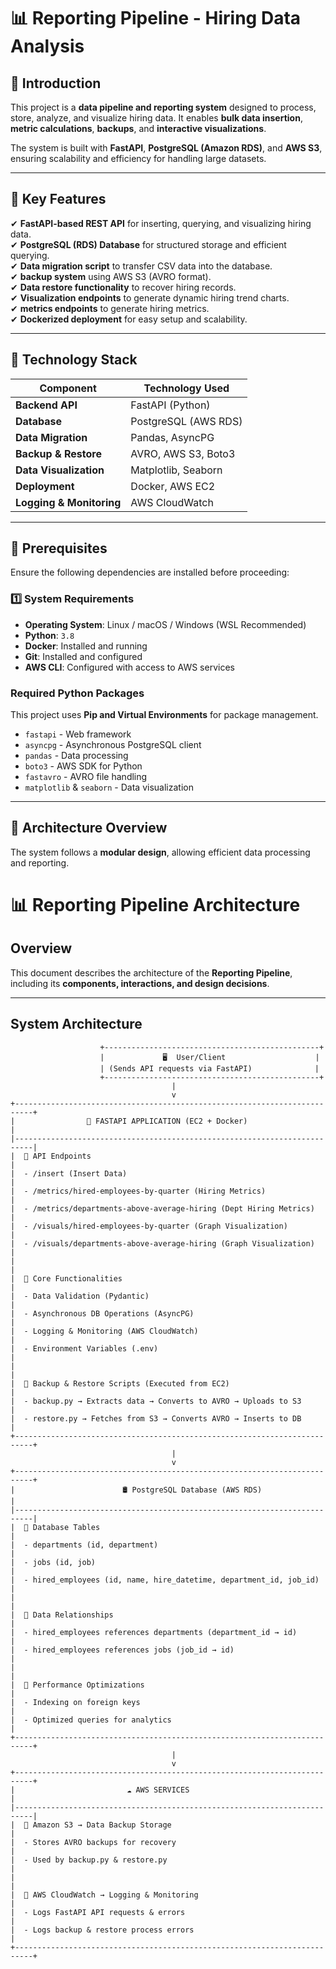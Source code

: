 # 📊 Reporting Pipeline - Hiring Data Analysis  

## **📌 Introduction**  
This project is a **data pipeline and reporting system** designed to process, store, analyze, and visualize hiring data. It enables **bulk data insertion**, **metric calculations**, **backups**, and **interactive visualizations**.  

The system is built with **FastAPI**, **PostgreSQL (Amazon RDS)**, and **AWS S3**, ensuring scalability and efficiency for handling large datasets.  

---

## **📌 Key Features**  

✔ **FastAPI-based REST API** for inserting, querying, and visualizing hiring data.  
✔ **PostgreSQL (RDS) Database** for structured storage and efficient querying.  
✔ **Data migration script** to transfer CSV data into the database.  
✔ **backup system** using AWS S3 (AVRO format).  
✔ **Data restore functionality** to recover hiring records.  
✔ **Visualization endpoints** to generate dynamic hiring trend charts.  
✔ **metrics endpoints** to generate  hiring metrics.  
✔ **Dockerized deployment** for easy setup and scalability.  

---

## **📌 Technology Stack**  

| **Component**   | **Technology Used** |
|---------------|-----------------|
| **Backend API** | FastAPI (Python) |
| **Database** | PostgreSQL (AWS RDS) |
| **Data Migration** | Pandas, AsyncPG |
| **Backup & Restore** | AVRO, AWS S3, Boto3 |
| **Data Visualization** | Matplotlib, Seaborn |
| **Deployment** | Docker, AWS EC2 |
| **Logging & Monitoring** | AWS CloudWatch |
 

---

## **📌 Prerequisites**  

Ensure the following dependencies are installed before proceeding:  

### **1️⃣ System Requirements**  
- **Operating System**: Linux / macOS / Windows (WSL Recommended)  
- **Python**: `3.8`  
- **Docker**: Installed and running  
- **Git**: Installed and configured  
- **AWS CLI**: Configured with access to AWS services  

### **Required Python Packages**  
This project uses **Pip and Virtual Environments** for package management.  

- `fastapi` - Web framework  
- `asyncpg` - Asynchronous PostgreSQL client  
- `pandas` - Data processing  
- `boto3` - AWS SDK for Python  
- `fastavro` - AVRO file handling  
- `matplotlib` & `seaborn` - Data visualization  




---

## **📌 Architecture Overview**  

The system follows a **modular design**, allowing efficient data processing and reporting.  

# 📊 Reporting Pipeline Architecture

## **Overview**
This document describes the architecture of the **Reporting Pipeline**, including its **components, interactions, and design decisions**.  

---

## **System Architecture**

```plaintext
                    +------------------------------------------------+
                    |             🖥️  User/Client                    |
                    | (Sends API requests via FastAPI)              |
                    +------------------------------------------------+
                                    |
                                    v
+--------------------------------------------------------------------------+
|                🚀 FASTAPI APPLICATION (EC2 + Docker)                     |
|--------------------------------------------------------------------------|
|  📌 API Endpoints                                                        |
|  - /insert (Insert Data)                                                 |
|  - /metrics/hired-employees-by-quarter (Hiring Metrics)                  |
|  - /metrics/departments-above-average-hiring (Dept Hiring Metrics)        |
|  - /visuals/hired-employees-by-quarter (Graph Visualization)              |
|  - /visuals/departments-above-average-hiring (Graph Visualization)        |
|                                                                          |
|  📌 Core Functionalities                                                 |
|  - Data Validation (Pydantic)                                            |
|  - Asynchronous DB Operations (AsyncPG)                                  |
|  - Logging & Monitoring (AWS CloudWatch)                                 |
|  - Environment Variables (.env)                                          |
|                                                                          |
|  📌 Backup & Restore Scripts (Executed from EC2)                         |
|  - backup.py → Extracts data → Converts to AVRO → Uploads to S3         |
|  - restore.py → Fetches from S3 → Converts AVRO → Inserts to DB         |
+--------------------------------------------------------------------------+
                                    |
                                    v
+--------------------------------------------------------------------------+
|                        🛢️ PostgreSQL Database (AWS RDS)                    |
|--------------------------------------------------------------------------|
|  📌 Database Tables                                                      |
|  - departments (id, department)                                          |
|  - jobs (id, job)                                                        |
|  - hired_employees (id, name, hire_datetime, department_id, job_id)      |
|                                                                          |
|  📌 Data Relationships                                                   |
|  - hired_employees references departments (department_id → id)           |
|  - hired_employees references jobs (job_id → id)                         |
|                                                                          |
|  📌 Performance Optimizations                                            |
|  - Indexing on foreign keys                                              |
|  - Optimized queries for analytics                                       |
+--------------------------------------------------------------------------+
                                    |
                                    v
+--------------------------------------------------------------------------+
|                         ☁️ AWS SERVICES                                   |
|--------------------------------------------------------------------------|
|  📌 Amazon S3 → Data Backup Storage                                     |
|  - Stores AVRO backups for recovery                                    |
|  - Used by backup.py & restore.py                                      |
|                                                                          |
|  📌 AWS CloudWatch → Logging & Monitoring                               |
|  - Logs FastAPI API requests & errors                                  |
|  - Logs backup & restore process errors                                |
+--------------------------------------------------------------------------+

```


